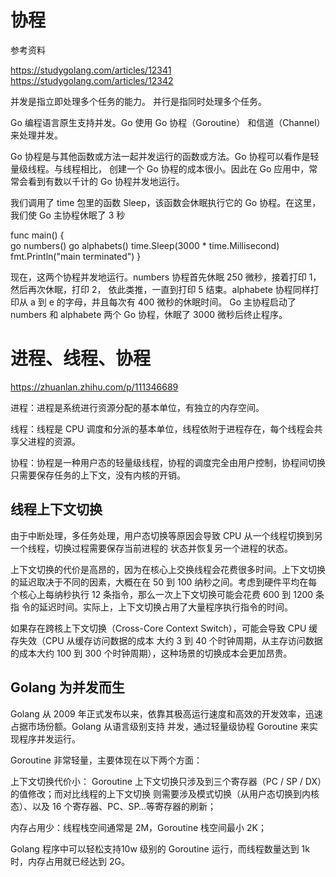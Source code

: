 协程
====

参考资料

https://studygolang.com/articles/12341
https://studygolang.com/articles/12342

并发是指立即处理多个任务的能力。
并行是指同时处理多个任务。

Go 编程语言原生支持并发。Go 使用 Go 协程（Goroutine） 和信道（Channel）来处理并发。

Go 协程是与其他函数或方法一起并发运行的函数或方法。Go 协程可以看作是轻量级线程。与线程相比，
创建一个 Go 协程的成本很小。因此在 Go 应用中，常常会看到有数以千计的 Go 协程并发地运行。

我们调用了 time 包里的函数 Sleep，该函数会休眠执行它的 Go 协程。在这里，我们使 Go 主协程休眠了 3 秒

func main() {  
    go numbers()
    go alphabets()
    time.Sleep(3000 * time.Millisecond)
    fmt.Println("main terminated")
}

现在，这两个协程并发地运行。numbers 协程首先休眠 250 微秒，接着打印 1，然后再次休眠，打印 2，
依此类推，一直到打印 5 结束。alphabete 协程同样打印从 a 到 e 的字母，并且每次有 400 微秒的休眠时间。 
Go 主协程启动了 numbers 和 alphabete 两个 Go 协程，休眠了 3000 微秒后终止程序。

进程、线程、协程
==============

https://zhuanlan.zhihu.com/p/111346689

进程：进程是系统进行资源分配的基本单位，有独立的内存空间。

线程：线程是 CPU 调度和分派的基本单位，线程依附于进程存在，每个线程会共享父进程的资源。

协程：协程是一种用户态的轻量级线程，协程的调度完全由用户控制，协程间切换只需要保存任务的上下文，没有内核的开销。

线程上下文切换
------------

由于中断处理，多任务处理，用户态切换等原因会导致 CPU 从一个线程切换到另一个线程，切换过程需要保存当前进程的
状态并恢复另一个进程的状态。

上下文切换的代价是高昂的，因为在核心上交换线程会花费很多时间。上下文切换的延迟取决于不同的因素，大概在在 50 到
 100 纳秒之间。考虑到硬件平均在每个核心上每纳秒执行 12 条指令，那么一次上下文切换可能会花费 600 到 1200 条指
 令的延迟时间。实际上，上下文切换占用了大量程序执行指令的时间。

如果存在跨核上下文切换（Cross-Core Context Switch），可能会导致 CPU 缓存失效（CPU 从缓存访问数据的成本
大约 3 到 40 个时钟周期，从主存访问数据的成本大约 100 到 300 个时钟周期），这种场景的切换成本会更加昂贵。

Golang 为并发而生
----------------

Golang 从 2009 年正式发布以来，依靠其极高运行速度和高效的开发效率，迅速占据市场份额。Golang 从语言级别支持
并发，通过轻量级协程 Goroutine 来实现程序并发运行。

Goroutine 非常轻量，主要体现在以下两个方面：

上下文切换代价小： Goroutine 上下文切换只涉及到三个寄存器（PC / SP / DX）的值修改；而对比线程的上下文切换
则需要涉及模式切换（从用户态切换到内核态）、以及 16 个寄存器、PC、SP…等寄存器的刷新；

内存占用少：线程栈空间通常是 2M，Goroutine 栈空间最小 2K；

Golang 程序中可以轻松支持10w 级别的 Goroutine 运行，而线程数量达到 1k 时，内存占用就已经达到 2G。